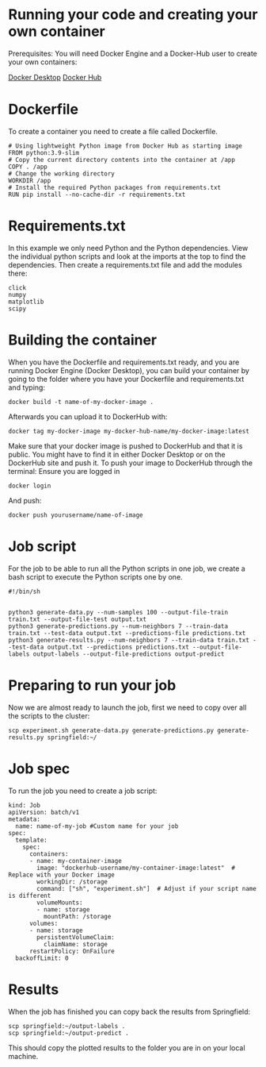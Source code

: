 # Running your code and creating your own container

Prerequisites:
You will need Docker Engine and a Docker-Hub user to create your own containers:

[Docker Desktop](https://www.docker.com/products/docker-desktop/)
[Docker Hub](https://hub.docker.com/)

# Dockerfile

To create a container you need to create a file called Dockerfile.
```
# Using lightweight Python image from Docker Hub as starting image
FROM python:3.9-slim
# Copy the current directory contents into the container at /app
COPY . /app
# Change the working directory
WORKDIR /app
# Install the required Python packages from requirements.txt
RUN pip install --no-cache-dir -r requirements.txt
```
# Requirements.txt
In this example we only need Python and the Python dependencies. View the individual python scripts and look at the imports at the top to find the dependencies.
Then create a requirements.txt file and add the modules there:

```
click
numpy
matplotlib
scipy
```
# Building the container

When you have the Dockerfile and requirements.txt ready, and you are running Docker Engine (Docker Desktop), you can build your container by going to the folder where you have your Dockerfile and requirements.txt and typing:
```
docker build -t name-of-my-docker-image .

```
Afterwards you can upload it to DockerHub with:
```
docker tag my-docker-image my-docker-hub-name/my-docker-image:latest
```
Make sure that your docker image is pushed to DockerHub and that it is public. You might have to find it in either Docker Desktop or on the DockerHub site and push it.
To push your image to DockerHub through the terminal:
Ensure you are logged in
```
docker login
```
And push:
```
docker push yourusername/name-of-image
```

# Job script
For the job to be able to run all the Python scripts in one job, we create a bash script to execute the Python scripts one by one.
```
#!/bin/sh


python3 generate-data.py --num-samples 100 --output-file-train train.txt --output-file-test output.txt
python3 generate-predictions.py --num-neighbors 7 --train-data train.txt --test-data output.txt --predictions-file predictions.txt
python3 generate-results.py --num-neighbors 7 --train-data train.txt --test-data output.txt --predictions predictions.txt --output-file-labels output-labels --output-file-predictions output-predict
```
# Preparing to run your job

Now we are almost ready to launch the job, first we need to copy over all the scripts to the cluster:

```
scp experiment.sh generate-data.py generate-predictions.py generate-results.py springfield:~/
```

# Job spec
To run the job you need to create a job script:
```
kind: Job
apiVersion: batch/v1
metadata:
  name: name-of-my-job #Custom name for your job
spec:
  template:
    spec:
      containers:
      - name: my-container-image
        image: "dockerhub-username/my-container-image:latest"  # Replace with your Docker image
        workingDir: /storage
        command: ["sh", "experiment.sh"]  # Adjust if your script name is different
        volumeMounts:
        - name: storage
          mountPath: /storage
      volumes:
      - name: storage
        persistentVolumeClaim:
          claimName: storage
      restartPolicy: OnFailure
  backoffLimit: 0
````
# Results

When the job has finished you can copy back the results from Springfield:
```
scp springfield:~/output-labels .
scp springfield:~/output-predict .
```
This should copy the plotted results to the folder you are in on your local machine.
